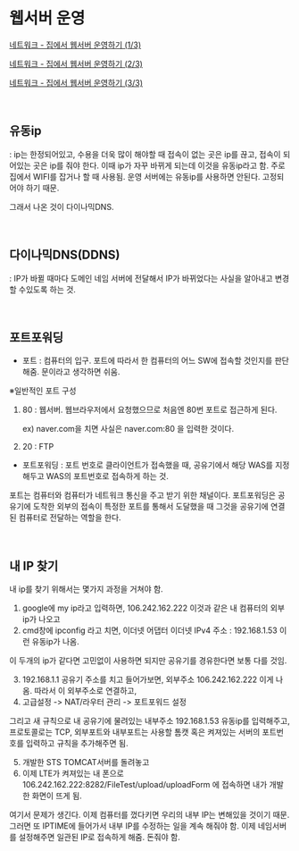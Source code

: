 # 웹서버 운영

[네트워크 - 집에서 웹서버 운영하기 (1/3)](https://www.youtube.com/watch?v=Ou7MW3KKBVg)

[네트워크 - 집에서 웹서버 운영하기 (2/3)](https://www.youtube.com/watch?v=WN_IGbVUCk4&feature=youtu.be) 

[네트워크 - 집에서 웹서버 운영하기 (3/3)](https://www.youtube.com/watch?v=BBKOA9xod3E&feature=youtu.be)

<br/>

## 유동ip 

: ip는 한정되어있고, 수용을 더욱 많이 해야할 때 접속이 없는 곳은 ip를 끊고, 접속이 되어있는 곳은 ip를 줘야 한다. 이때 ip가 자꾸 바뀌게 되는데 이것을 유동ip라고 함. 주로 집에서 WIFI를 잡거나 할 때 사용됨. 운영 서버에는 유동ip를 사용하면 안된다. 고정되어야 하기 때문.

그래서 나온 것이 다이나믹DNS.

<br/> 

## 다이나믹DNS(DDNS)

: IP가 바뀔 때마다 도메인 네임 서버에 전달해서 IP가 바뀌었다는 사실을 알아내고 변경할 수있도록 하는 것.

<br/> 

## 포트포워딩

- 포트 : 컴퓨터의 입구. 포트에 따라서 한 컴퓨터의 어느 SW에 접속할 것인지를 판단해줌. 문이라고 생각하면 쉬움.

※일반적인 포트 구성

1. 80 : 웹서버. 웹브라우저에서 요청했으므로 처음엔 80번 포트로 접근하게 된다.

   ex) naver.com을 치면 사실은 naver.com:80 을 입력한 것이다.

2. 20 : FTP

- 포트포워딩 : 포트 번호로 클라이언트가 접속했을 때, 공유기에서 해당 WAS를 지정해두고 WAS의 포트번호로 접속하게 하는 것.

포트는 컴퓨터와 컴퓨터가 네트워크 통신을 주고 받기 위한 채널이다. 포트포워딩은 공유기에 도착한 외부의 접속이 특정한 포트를 통해서 도달했을 때 그것을 공유기에 연결된 컴퓨터로 전달하는 역할을 한다. 

<br/>

## 내 IP 찾기 

내 ip를 찾기 위해서는 몇가지 과정을 거쳐야 함.

1. google에 my ip라고 입력하면, 106.242.162.222 이것과 같은 내 컴퓨터의 외부ip가 나오고
2. cmd창에 ipconfig 라고 치면, 이더넷 어댑터 이더넷 IPv4 주소 : 192.168.1.53 이런 유동ip가 나옴.

이 두개의 ip가 같다면 고민없이 사용하면 되지만 공유기를 경유한다면 보통 다를 것임.

3. 192.168.1.1 공유기 주소를 치고 들어가보면, 외부주소 106.242.162.222 이게 나옴. 따라서 이 외부주소로 연결하고,
4. 고급설정 -> NAT/라우터 관리 -> 포트포워드 설정

그리고 새 규칙으로 내 공유기에 물려있는 내부주소 192.168.1.53 유동ip를 입력해주고, 프로토콜로는 TCP, 외부포트와 내부포트는 사용할 톰캣 혹은 켜져있는 서버의 포트번호를 입력하고 규칙을 추가해주면 됨. 

5. 개발한 STS TOMCAT서버를 돌려놓고
6. 이제 LTE가 켜져있는 내 폰으로 106.242.162.222:8282/FileTest/upload/uploadForm 에 접속하면 내가 개발한 화면이 뜨게 됨.

여기서 문제가 생긴다. 이제 컴퓨터를 껐다키면 우리의 내부 IP는 변해있을 것이기 때문. 그러면 또 IPTIME에 들어가서 내부 IP를 수정하는 일을 계속 해줘야 함. 이제 네임서버를 설정해주면 일관된 IP로 접속하게 해줌. 돈줘야 함.